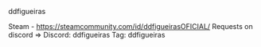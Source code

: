 ddfigueiras

Steam - https://steamcommunity.com/id/ddfigueirasOFICIAL/
Requests on discord => Discord: ddfigueiras Tag: ddfigueiras

